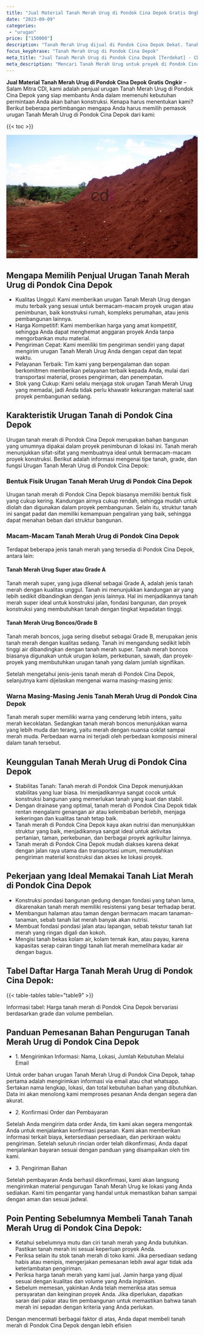 ```yaml
---
title: "Jual Material Tanah Merah Urug di Pondok Cina Depok Gratis Ongkir"
date: "2023-09-09"
categories:
 - "urugan"
price: ["150000"]
description: "Tanah Merah Urug dijual di Pondok Cina Depok Dekat. Tanah Merah Urug ini sering dipakai dalam proyek konstruksi sebagai bahan urugan yang tahan lama dan sesuai spesifikasi. Silakan hubungi kami untuk informasi lebih lanjut."
focus_keyphrase: "Tanah Merah Urug di Pondok Cina Depok"
meta_title: "Jual Tanah Merah Urug di Pondok Cina Depok [Terdekat] - CDI"
meta_description: "Mencari Tanah Merah Urug untuk proyek di Pondok Cina Depok? Kami menawarkan Tanah Merah Urug berkualitas untuk penimbunan lahan. Segera dapatkan penawaran terbaik."
---
```


**Jual Material Tanah Merah Urug di Pondok Cina Depok Gratis Ongkir** – Salam Mitra CDI, kami adalah penjual urugan Tanah Merah Urug di Pondok Cina Depok yang siap membantu Anda dalam memenuhi kebutuhan permintaan Anda akan bahan konstruksi. Kenapa harus menentukan kami? Berikut beberapa pertimbangan mengapa Anda harus memilih pemasok urugan Tanah Merah Urug di Pondok Cina Depok dari kami:

{{< toc >}}

![Jual Material Tanah Merah Urug di Pondok Cina Depok Gratis Ongkir](/images/tanah/tanah-urug-06.jpg)

## Mengapa Memilih Penjual Urugan Tanah Merah Urug di Pondok Cina Depok

*   Kualitas Unggul: Kami memberikan urugan Tanah Merah Urug dengan mutu terbaik yang sesuai untuk bermacam-macam proyek urugan atau penimbunan, baik konstruksi rumah, kompleks perumahan, atau jenis pembangunan lainnya.
*   Harga Kompetitif: Kami memberikan harga yang amat kompetitif, sehingga Anda dapat menghemat anggaran proyek Anda tanpa mengorbankan mutu material.
*   Pengiriman Cepat: Kami memiliki tim pengiriman sendiri yang dapat mengirim urugan Tanah Merah Urug Anda dengan cepat dan tepat waktu.
*   Pelayanan Terbaik: Tim kami yang berpengalaman dan sopan berkomitmen memberikan pelayanan terbaik kepada Anda, mulai dari transportasi material, proses pengiriman, dan penempatan.
*   Stok yang Cukup: Kami selalu menjaga stok urugan Tanah Merah Urug yang memadai, jadi Anda tidak perlu khawatir kekurangan material saat proyek pembangunan sedang. 

## Karakteristik Urugan Tanah di Pondok Cina Depok

Urugan tanah merah di Pondok Cina Depok merupakan bahan bangunan yang umumnya dipakai dalam proyek penimbunan di lokasi ini. Tanah merah menunjukkan sifat-sifat yang membuatnya ideal untuk bermacam-macam proyek konstruksi. Berikut adalah informasi mengenai tipe tanah, grade, dan fungsi Urugan Tanah Merah Urug di Pondok Cina Depok:

### Bentuk Fisik Urugan Tanah Merah Urug di Pondok Cina Depok

Urugan tanah merah di Pondok Cina Depok biasanya memiliki bentuk fisik yang cukup kering. Kandungan airnya cukup rendah, sehingga mudah untuk diolah dan digunakan dalam proyek pembangunan. Selain itu, struktur tanah ini sangat padat dan memiliki kemampuan pengaliran yang baik, sehingga dapat menahan beban dari struktur bangunan.

### Macam-Macam Tanah Merah Urug di Pondok Cina Depok

Terdapat beberapa jenis tanah merah yang tersedia di Pondok Cina Depok, antara lain:

#### Tanah Merah Urug Super atau Grade A

Tanah merah super, yang juga dikenal sebagai Grade A, adalah jenis tanah merah dengan kualitas unggul. Tanah ini menunjukkan kandungan air yang lebih sedikit dibandingkan dengan jenis lainnya. Hal ini menjadikannya tanah merah super ideal untuk konstruksi jalan, fondasi bangunan, dan proyek konstruksi yang membutuhkan tanah dengan tingkat kepadatan tinggi.

#### Tanah Merah Urug Boncos/Grade B

Tanah merah boncos, juga sering disebut sebagai Grade B, merupakan jenis tanah merah dengan kualitas sedang. Tanah ini mengandung sedikit lebih tinggi air dibandingkan dengan tanah merah super. Tanah merah boncos biasanya digunakan untuk urugan kolam, perkebunan, sawah, dan proyek-proyek yang membutuhkan urugan tanah yang dalam jumlah signifikan.

Setelah mengetahui jenis-jenis tanah merah di Pondok Cina Depok, selanjutnya kami dijelaskan mengenai warna masing-masing jenis:

### Warna Masing-Masing Jenis Tanah Merah Urug di Pondok Cina Depok

Tanah merah super memiliki warna yang cenderung lebih intens, yaitu merah kecoklatan. Sedangkan tanah merah boncos menunjukkan warna yang lebih muda dan terang, yaitu merah dengan nuansa coklat sampai merah muda. Perbedaan warna ini terjadi oleh perbedaan komposisi mineral dalam tanah tersebut.

## Keunggulan Tanah Merah Urug di Pondok Cina Depok

*   Stabilitas Tanah: Tanah merah di Pondok Cina Depok menunjukkan stabilitas yang luar biasa. Ini menjadikannya sangat cocok untuk konstruksi bangunan yang memerlukan tanah yang kuat dan stabil.
*   Dengan drainase yang optimal, tanah merah di Pondok Cina Depok tidak rentan mengalami genangan air atau kelembaban berlebih, menjaga kekeringan dan kualitas tanah tetap baik.
*   Tanah merah di Pondok Cina Depok kaya akan nutrisi dan menunjukkan struktur yang baik, menjadikannya sangat ideal untuk aktivitas pertanian, taman, perkebunan, dan berbagai proyek agrikultur lainnya.
*   Tanah merah di Pondok Cina Depok mudah diakses karena dekat dengan jalan raya utama dan transportasi umum, memudahkan pengiriman material konstruksi dan akses ke lokasi proyek.

## Pekerjaan yang Ideal Memakai Tanah Liat Merah di Pondok Cina Depok

*   Konstruksi pondasi bangunan gedung dengan fondasi yang tahan lama, dikarenakan tanah merah memiliki resistensi yang besar terhadap berat.
*   Membangun halaman atau taman dengan bermacam macam tanaman-tanaman, sebab tanah liat merah banyak akan nutrisi.
*   Membuat fondasi pondasi jalan atau lapangan, sebab tekstur tanah liat merah yang ringan digali dan kokoh.
*   Mengisi tanah bekas kolam air, kolam ternak ikan, atau payau, karena kapasitas serap cairan tinggi tanah liat merah memelihara kadar air dengan bagus.

## Tabel Daftar Harga Tanah Merah Urug di Pondok Cina Depok:

{{< table-tables table="table9" >}}

Informasi tabel: Harga tanah merah di Pondok Cina Depok bervariasi berdasarkan grade dan volume pembelian.

## Panduan Pemesanan Bahan Pengurugan Tanah Merah Urug di Pondok Cina Depok

*   1\. Mengirimkan Informasi: Nama, Lokasi, Jumlah Kebutuhan Melalui Email

Untuk order bahan urugan Tanah Merah Urug di Pondok Cina Depok, tahap pertama adalah mengirimkan informasi via email atau chat whatsapp. Sertakan nama lengkap, lokasi, dan total kebutuhan bahan yang dibutuhkan. Data ini akan menolong kami memproses pesanan Anda dengan segera dan akurat.
*   2\. Konfirmasi Order dan Pembayaran

Setelah Anda mengirim data order Anda, tim kami akan segera mengontak Anda untuk menjalankan konfirmasi pesanan. Kami akan memberikan informasi terkait biaya, ketersediaan persediaan, dan perkiraan waktu pengiriman. Setelah seluruh rincian order telah dikonfirmasi, Anda dapat menjalankan bayaran sesuai dengan panduan yang disampaikan oleh tim kami.
*   3\. Pengiriman Bahan

Setelah pembayaran Anda berhasil dikonfirmasi, kami akan langsung mengirimkan material pengurugan Tanah Merah Urug ke lokasi yang Anda sediakan. Kami tim pengantar yang handal untuk memastikan bahan sampai dengan aman dan sesuai jadwal.

## Poin Penting Sebelumnya Membeli Tanah Tanah Merah Urug di Pondok Cina Depok:

*   Ketahui sebelumnya mutu dan ciri tanah merah yang Anda butuhkan. Pastikan tanah merah ini sesuai keperluan proyek Anda.
*   Periksa selain itu stok tanah merah di toko kami. Jika persediaan sedang habis atau menipis, mengerjakan pemesanan lebih awal agar tidak ada keterlambatan pengiriman.
*   Periksa harga tanah merah yang kami jual. Jamin harga yang dijual sesuai dengan kualitas dan volume yang Anda inginkan.
*   Sebelum memesan, yakinkan Anda telah memeriksa atas semua persyaratan dan keinginan proyek Anda. Jika diperlukan, dapatkan saran dari pakar atau tim pembangunan untuk memastikan bahwa tanah merah ini sepadan dengan kriteria yang Anda perlukan.

Dengan mencermati berbagai faktor di atas, Anda dapat membeli tanah merah di Pondok Cina Depok dengan lebih efisien